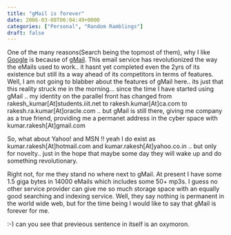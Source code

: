 ```yaml
---
title: "gMail is forever"
date: 2006-03-08T06:04:49+0000
categories: ["Personal", "Random Ramblings"]
draft: false
---
```


One of the many reasons(Search being the topmost of them), why  I like <a href="https://rakeshkumar.wordpress.com/wp-admin/www.google.com">Google</a> is because of <a href="http://mail.google.com/mail/">gMail</a>. This email service has revolutionized the way the eMails used to work.. it hasnt  yet completed even the  2yrs of its existence but still its a way ahead of its competitors in terms of features.
Well, I am not going to blabber about the features of gMail here.. its just that this reality struck me in the morning... since the time I have started using gMail .. my identity on the parallel front has changed from rakesh_kumar[At]students.iiit.net to rakesh.kumar[At]ca.com to rakesh.ra.kumar[At]oracle.com .. but gMail is still there, giving me company as a  true friend, providing me a permanet address in the cyber space with kumar.rakesh[At]gmail.com

So, what about Yahoo! and MSN !! yeah I do exist as kumar.rakesh[At]hotmail.com and kumar.rakesh[At]yahoo.co.in .. but only for novelty.. just in the hope that maybe some day they will wake up and do something revolutionary.

Right not, for me they stand no where next to gMail. At present I have some 1.5 giga bytes in 14000 eMails  which includes some 50+ mp3s. I guess no other service provider can give me so much storage space with an equally good searching and indexing service.
Well, they say nothing is permanent in the world wide web, but for the time being I would like to say that gMail is forever for me.

:-) can you see that previeous sentence in itself is an oxymoron.